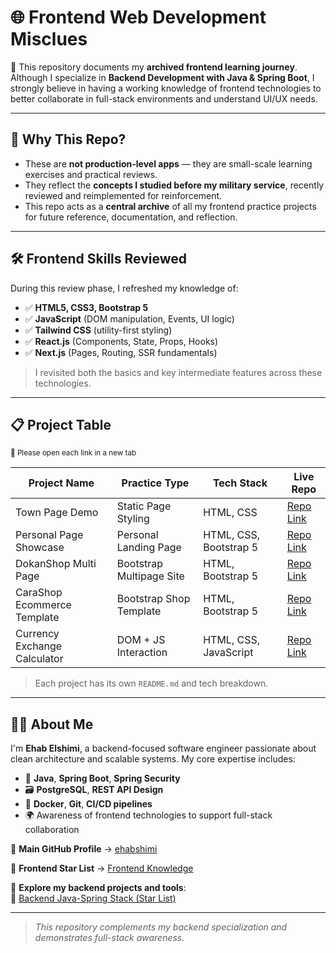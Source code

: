 # 🌐 Frontend Web Development Misclues

🎯 This repository documents my **archived frontend learning journey**.  
Although I specialize in **Backend Development with Java & Spring Boot**, I strongly believe in having a working knowledge of frontend technologies to better collaborate in full-stack environments and understand UI/UX needs.

---

## 🧠 Why This Repo?

- These are **not production-level apps** — they are small-scale learning exercises and practical reviews.
- They reflect the **concepts I studied before my military service**, recently reviewed and reimplemented for reinforcement.
- This repo acts as a **central archive** of all my frontend practice projects for future reference, documentation, and reflection.

---

## 🛠️ Frontend Skills Reviewed

During this review phase, I refreshed my knowledge of:

- ✅ **HTML5, CSS3, Bootstrap 5**
- ✅ **JavaScript** (DOM manipulation, Events, UI logic)
- ✅ **Tailwind CSS** (utility-first styling)
- ✅ **React.js** (Components, State, Props, Hooks)
- ✅ **Next.js** (Pages, Routing, SSR fundamentals)

> I revisited both the basics and key intermediate features across these technologies.

---

## 📋 Project Table  
<sub>🔗 Please open each link in a new tab </sub>

| Project Name                  | Practice Type           | Tech Stack              | Live Repo |
|-------------------------------|--------------------------|--------------------------|-----------|
| Town Page Demo                | Static Page Styling      | HTML, CSS                | [Repo Link](https://github.com/ehab-elshimi-developer/TownPage) |
| Personal Page Showcase        | Personal Landing Page    | HTML, CSS, Bootstrap 5   | [Repo Link](https://github.com/ehab-elshimi-developer/PersonalPage) |
| DokanShop Multi Page          | Bootstrap Multipage Site | HTML, Bootstrap 5        | [Repo Link](https://github.com/ehab-elshimi-developer/DokanShopMultiPage) |
| CaraShop Ecommerce Template   | Bootstrap Shop Template  | HTML, Bootstrap 5        | [Repo Link](https://github.com/ehab-elshimi-developer/CaraShop) |
| Currency Exchange Calculator  | DOM + JS Interaction     | HTML, CSS, JavaScript    | [Repo Link](https://github.com/ehab-elshimi-developer/Currency_Exchange) |

> Each project has its own `README.md` and tech breakdown.

---

## 👨‍💻 About Me

I'm **Ehab Elshimi**, a backend-focused software engineer passionate about clean architecture and scalable systems. My core expertise includes:

- 🧩 **Java**, **Spring Boot**, **Spring Security**
- 🗃️ **PostgreSQL**, **REST API Design**
- 🐳 **Docker**, **Git**, **CI/CD pipelines**
- 🌍 Awareness of frontend technologies to support full-stack collaboration

🔗 **Main GitHub Profile** → [ehabshimi](https://github.com/ehab-elshimi-developer)  

🌟 **Frontend Star List** → [Frontend Knowledge](https://github.com/stars/ehab-elshimi-developer/lists/frontend-knowledge)

📂 **Explore my backend projects and tools**:  
🌟 [Backend Java-Spring Stack (Star List)](https://github.com/stars/ehab-elshimi-developer/lists/backend-java-spring-stack)

---

> _This repository complements my backend specialization and demonstrates full-stack awareness._
